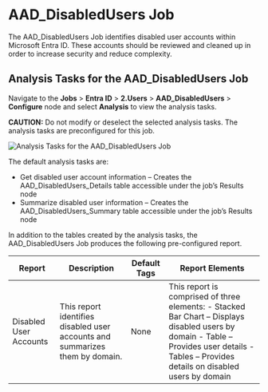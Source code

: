 # AAD_DisabledUsers Job

The AAD_DisabledUsers Job identifies disabled user accounts within Microsoft Entra ID. These
accounts should be reviewed and cleaned up in order to increase security and reduce complexity.

## Analysis Tasks for the AAD_DisabledUsers Job

Navigate to the **Jobs** > **Entra ID** > **2.Users** > **AAD_DisabledUsers** > **Configure** node
and select **Analysis** to view the analysis tasks.

**CAUTION:** Do not modify or deselect the selected analysis tasks. The analysis tasks are
preconfigured for this job.

![Analysis Tasks for the AAD_DisabledUsers Job](/img/product_docs/accessanalyzer/solutions/entraid/users/disabledusersanalysis.webp)

The default analysis tasks are:

- Get disabled user account information – Creates the AAD_DisabledUsers_Details table accessible
  under the job’s Results node
- Summarize disabled user information – Creates the AAD_DisabledUsers_Summary table accessible under
  the job’s Results node

In addition to the tables created by the analysis tasks, the AAD_DisabledUsers Job produces the
following pre-configured report.

| Report                 | Description                                                                  | Default Tags | Report Elements                                                                                                                                                                             |
| ---------------------- | ---------------------------------------------------------------------------- | ------------ | ------------------------------------------------------------------------------------------------------------------------------------------------------------------------------------------- |
| Disabled User Accounts | This report identifies disabled user accounts and summarizes them by domain. | None         | This report is comprised of three elements: - Stacked Bar Chart – Displays disabled users by domain - Table – Provides user details - Tables – Provides details on disabled users by domain |
